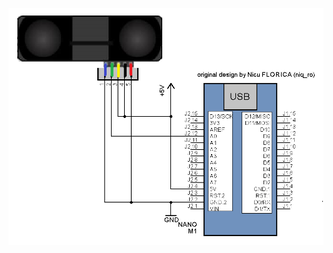 ![simple](https://github.com/tehniq3/occupy/blob/main/schematics/GP2Y0A710K0f_Arduino_schematic_v1.png)
